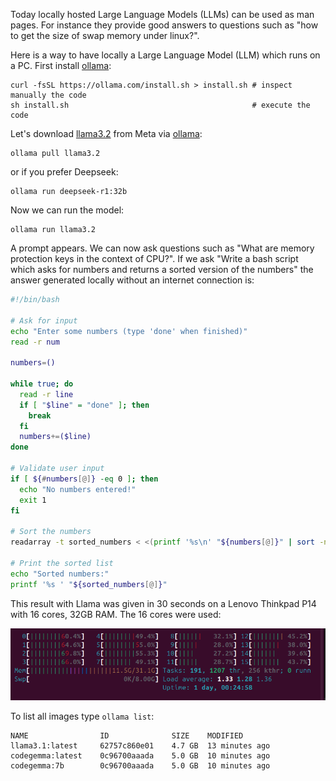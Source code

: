 Today locally hosted Large Language Models (LLMs) can be used as man pages. For instance they provide good answers to questions such as "how to get the size of swap memory under linux?".

Here is a way to have locally a Large Language Model (LLM) which runs on a PC. First install  [ollama](https://ollama.com/):

```
curl -fsSL https://ollama.com/install.sh > install.sh # inspect manually the code
sh install.sh                                         # execute the code
```
 
Let's download [llama3.2](https://ollama.com/library/llama3.2) from Meta via [ollama](https://ollama.com/):
```
ollama pull llama3.2
```
or if you prefer Deepseek:
```
ollama run deepseek-r1:32b
```
Now we can run the model:
```
ollama run llama3.2
```
A prompt appears. We can now ask questions such as "What are memory protection keys in the context of CPU?". If we ask "Write a bash script which asks for numbers and returns a sorted version of the numbers" the answer generated locally without an internet connection is:

```bash
#!/bin/bash

# Ask for input
echo "Enter some numbers (type 'done' when finished)"
read -r num

numbers=()

while true; do
  read -r line
  if [ "$line" = "done" ]; then
    break
  fi
  numbers+=($line)
done

# Validate user input
if [ ${#numbers[@]} -eq 0 ]; then
  echo "No numbers entered!"
  exit 1
fi

# Sort the numbers
readarray -t sorted_numbers < <(printf '%s\n' "${numbers[@]}" | sort -n)

# Print the sorted list
echo "Sorted numbers:"
printf '%s ' "${sorted_numbers[@]}"
```
This result with Llama was given in 30 seconds on a Lenovo Thinkpad P14 with 16 cores, 32GB RAM. The 16 cores were used:

![cpu load](https://github.com/fderepas/unix_memo/blob/main/img/ollama_cpu.png)

To list all images type ```ollama list```:

```
NAME            	ID          	SIZE  	MODIFIED
llama3.1:latest 	62757c860e01	4.7 GB	13 minutes ago	
codegemma:latest	0c96700aaada	5.0 GB	10 minutes ago
codegemma:7b    	0c96700aaada	5.0 GB	10 minutes ago
```
